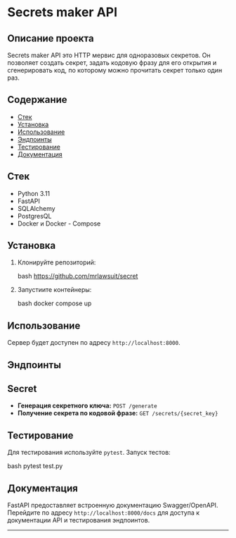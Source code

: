 # Secrets maker API

##  Описание проекта

Secrets maker API это HTTP мервис для одноразовых секретов. Он позволяет создать секрет, задать кодовую фразу для его открытия и сгенерировать код, по которому можно прочитать секрет только один раз. 

## Содержание

- [Стек](#Стек)
- [Установка](#Установка)
- [Использование](#Использование)
- [Эндпоинты](#Эндпоинты)
- [Тестирование](#Тестирование)
- [Документация](#документация)


## Стек
- Python 3.11
- FastAPI
- SQLAlchemy
- PostgresQL
- Docker и Docker - Compose

## Установка

1. Клонируйте репозиторий:

    bash
    https://github.com/mrlawsuit/secret

2. Запустиите контейнеры:

    bash
    docker compose up


## Использование

Сервер будет доступен по адресу `http://localhost:8000`.


## Эндпоинты

## Secret
- **Генерация секретного ключа:** `POST /generate`
- **Получение секрета по кодовой фразе:** `GET /secrets/{secret_key}`


## Тестирование

Для тестирования используйте `pytest`. Запуск тестов:

bash
pytest test.py



## Документация

FastAPI предоставляет встроенную документацию Swagger/OpenAPI. Перейдите по адресу `http://localhost:8000/docs` для доступа к документации API и тестирования эндпоинтов.

---